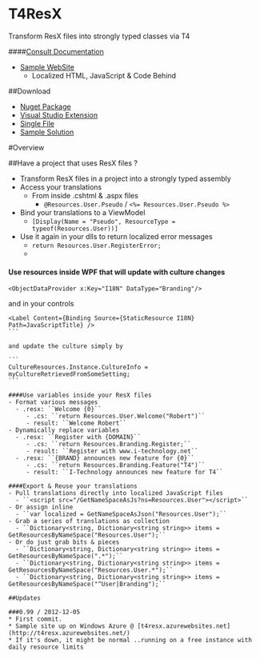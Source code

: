 T4ResX
======
Transform ResX files into strongly typed classes via T4

####[Consult Documentation](https://github.com/itechnology/T4ResX/wiki)
* [Sample WebSite](http://t4resx.azurewebsites.net)
  * Localized HTML, JavaScript & Code Behind

##Download
 * [Nuget Package](https://nuget.org/packages/T4ResX)
 * [Visual Studio Extension](http://visualstudiogallery.msdn.microsoft.com/8b008710-a354-4503-b70d-784493114d5d)
 * [Single File](https://raw.github.com/itechnology/T4ResX/master/T4ResX.tt)
 * [Sample Solution](https://github.com/itechnology/T4ResX/archive/master.zip) 


#Overview

##Have a project that uses ResX files ?

- Transform ResX files in a project into a strongly typed assembly
- Access your translations
   - From inside .cshtml & .aspx files
     - ``@Resources.User.Pseudo`` / ``<%= Resources.User.Pseudo %>``
- Bind your translations to a ViewModel
  - ``[Display(Name = "Pseudo", ResourceType = typeof(Resources.User))]``
- Use it again in your dlls to return localized error messages
  - ``return Resources.User.RegisterError;``
  - 
  
#### Use resources inside WPF that will update with culture changes

```
<ObjectDataProvider x:Key="I18N" DataType="Branding"/>
````

and in your controls

````
<Label Content={Binding Source={StaticResource I18N} Path=JavaScriptTitle} />
```

and update the culture simply by

```
CultureResources.Instance.CultureInfo = myCultureRetrievedFromSomeSetting;
```

####Use variables inside your ResX files
- Format various messages
  - .resx: ``Welcome {0}``
     - .cs: ``return Resources.User.Welcome("Robert")``
     - result: ``Welcome Robert``
- Dynamically replace variables
  - .resx: ``Register with {DOMAIN}``
     - .cs: ``return Resources.Branding.Register;`` 
     - result: ``Register with www.i-technology.net`` 
  - .resx: ``{BRAND} announces new feature for {0}``
     - .cs: ``return Resources.Branding.Feature("T4")``
     - result: ``I-Technology announces new feature for T4``

####Export & Reuse your translations
- Pull translations directly into localized JavaScript files
  - ``<script src="/GetNameSpaceAsJs?ns=Resources.User"></script>``
- Or assign inline
  - ``var localized = GetNameSpaceAsJson("Resources.User");``
- Grab a series of translations as collection
  - ``Dictionary<string, Dictionary<string string>> items = GetResourcesByNameSpace("Resources.User");``
- Or do just grab bits & pieces
  - ``Dictionary<string, Dictionary<string string>> items = GetResourcesByNameSpace(".*");``
  - ``Dictionary<string, Dictionary<string string>> items = GetResourcesByNameSpace("Resources.User.*");``
  - ``Dictionary<string, Dictionary<string string>> items = GetResourcesByNameSpace("^User|Branding");``

##Updates

###0.99 / 2012-12-05
* First commit.
* Sample site up on Windows Azure @ [t4resx.azurewebsites.net](http://t4resx.azurewebsites.net/)
* If it's down, it might be normal ..running on a free instance with daily resource limits
